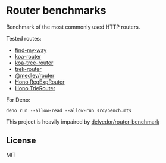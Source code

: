 # Router benchmarks

Benchmark of the most commonly used HTTP routers.

Tested routes:

- [find-my-way](https://github.com/delvedor/find-my-way)
- [koa-router](https://github.com/alexmingoia/koa-router)
- [koa-tree-router](https://github.com/steambap/koa-tree-router)
- [trek-router](https://www.npmjs.com/package/trek-router)
- [@medley/router](https://www.npmjs.com/package/@medley/router)
- [Hono RegExpRouter](https://github.com/honojs/hono)
- [Hono TrieRouter](https://github.com/honojs/hono)

For Deno:

```
deno run --allow-read --allow-run src/bench.mts
```

This project is heavily impaired by [delvedor/router-benchmark](https://github.com/delvedor/router-benchmark)

## License

MIT
